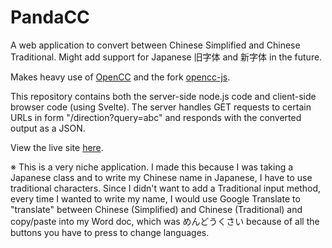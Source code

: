 # PandaCC

A web application to convert between Chinese Simplified and Chinese Traditional. Might add support for Japanese 旧字体 and 新字体 in the future.

Makes heavy use of [OpenCC](https://github.com/BYVoid/OpenCC) and the fork [opencc-js](https://github.com/nk2028/opencc-js).

This repository contains both the server-side node.js code and client-side browser code (using Svelte).
The server handles GET requests to certain URLs in form "/direction?query=abc" and responds with the converted output as a JSON.

View the live site [here](https://dragonfruit.tk/pandacc).

※ This is a very niche application. I made this because I was taking a Japanese class and to write my Chinese name in Japanese, I have to use traditional characters. Since I didn't want to add a Traditional input method, every time I wanted to write my name, I would use Google Translate to "translate" between Chinese (Simplified) and Chinese (Traditional) and copy/paste into my Word doc, which was めんどうくさい because of all the buttons you have to press to change languages.
